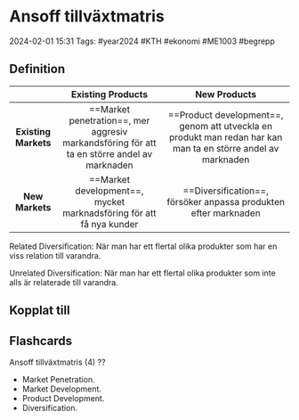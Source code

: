 # Ansoff tillväxtmatris

2024-02-01 15:31
Tags: #year2024 #KTH #ekonomi #ME1003 #begrepp

## Definition

|  | Existing Products | New Products |
| :--: | :--: | :--: |
| **Existing Markets** | ==Market penetration==, mer aggresiv markandsföring för att ta en större andel av marknaden | ==Product development==, genom att utveckla en produkt man redan har kan man ta en större andel av marknaden |
| **New Markets** | ==Market development==, mycket marknadsföring för att få nya kunder | ==Diversification==, försöker anpassa produkten efter marknaden  |

Related Diversification: När man har ett flertal olika produkter som har en viss relation till varandra.

Unrelated Diversification: När man har ett flertal olika produkter som inte alls är relaterade till varandra.

## Kopplat till

## Flashcards

Ansoff tillväxtmatris (4)
??
- Market Penetration.
- Market Development.
- Product Development.
- Diversification.
